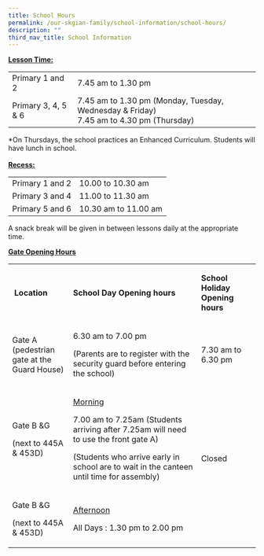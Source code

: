 ```yaml
---
title: School Hours
permalink: /our-skgian-family/school-information/school-hours/
description: ""
third_nav_title: School Information
---
```

<p><strong><u>Lesson Time:<br></u></strong></p>
<table>
<tbody>
<tr>
<td>Primary 1 and 2</td>
<td>7.45 am to 1.30 pm</td>
</tr>
<tr>
<td>Primary 3, 4, 5 &amp; 6</td>
<td>7.45 am to 1.30 pm (Monday, Tuesday, Wednesday &amp; Friday)<br>7.45 am to 4.30 pm (Thursday)</td>
</tr>
</tbody>
</table>
<p>*On Thursdays, the school practices an Enhanced Curriculum. Students&nbsp;will have lunch in school.<br><br><strong><u>Recess:</u></strong></p>
<table>
<tbody>
<tr>
<td>Primary 1 and 2</td>
<td>10.00 to 10.30 am</td>
</tr>
<tr>
<td>Primary 3 and 4</td>
<td>11.00 to 11.30 am</td>
</tr>
<tr>
<td>Primary 5 and 6</td>
<td>10.30 am to 11.00 am</td>
</tr>
</tbody>
</table>
<p>A snack break will be given in between lessons daily at the appropriate time.</p>

<p><strong><u>Gate Opening Hours</u></strong></p>
<table>
<tbody>
<tr>
<td width="109">
<p>&nbsp;<strong>Location</strong></p>
</td>
<td width="253">
<p><strong>School </strong><strong>Day </strong><strong>Opening hours</strong></p>
</td>
<td width="105">
<p><strong>School </strong><strong>H</strong><strong>ol</strong><strong>i</strong><strong>day Opening hours</strong></p>
</td>
</tr>
<tr>
<td width="109">
<p>Gate A (pedestrian gate at the Guard House)</p>
</td>
<td width="253">
<p>6.30 am to 7.00 pm</p>
<p>(Parents are to register with the security guard before entering the school)</p>
</td>
<td width="105">
<p>7.30 am to 6.30 pm</p>
</td>
</tr>
<tr>
<td width="109">
<p>Gate B &amp;G</p>
<p>(next to 445A &amp; 453D)</p>
</td>
<td width="253">
<p><u>Morning</u></p>
<p>7.00 am to 7.25am (Students arriving after 7.25am will need to use the front gate A)</p>
<p>(Students who arrive early in school are to wait in the canteen until time for assembly)</p>
</td>
<td width="105" rowspan="2">
<p>Closed</p>
<p>&nbsp;</p>
</td>
</tr>
<tr>
<td width="109">
<p>Gate B &amp;G</p>
<p>(next to 445A &amp; 453D)</p>
</td>
<td width="253">
<p><u>Afternoon</u></p>
<p>All Days : 1.30 pm to 2.00 pm</p>
</td>
</tr>
</tbody>
</table>